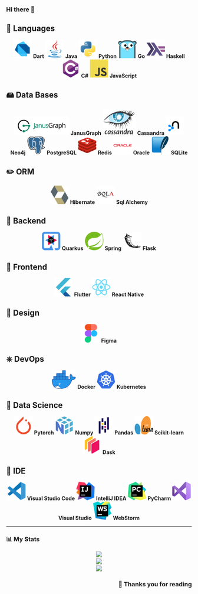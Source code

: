 ### Hi there 👋

## 👅 Languages

<div align="center">
    <img src='icons/language/dart.svg' width="50" height="50"/> 
    <b>Dart</b>
    <img src='icons/language/java.svg' width="50" height="50"/> 
    <b>Java</b>
    <img src='icons/language/python.svg' width="50" height="50"/> 
    <b>Python</b>
    <img src='icons/language/go.svg' width="50" height="50"/> 
    <b>Go</b>
    <img src='icons/language/haskell.svg' width="50" height="50"/> 
    <b>Haskell</b>
    <img src='icons/language/csharp.svg' width="50" height="50"/> 
    <b>C#</b>
    <img src='icons/language/javascript.svg' width="50" height="50"/>
    <b>JavaScript</b>
</div>

## 🖴 Data Bases

<div align="center">
    <img src='icons/database/janusgraph.png' width="150" height="50"/> 
    <b>JanusGraph</b>
    <img src='icons/database/cassandra.svg' width="90" height="70"/> 
    <b>Cassandra</b>
    <img src='icons/database/neo4j.svg' width="50" height="50"/> 
    <b>Neo4j</b>
    <img src='icons/database/postgresql.svg' width="50" height="50"/> 
    <b>PostgreSQL</b>
    <img src='icons/database/redis.svg' width="50" height="50"/> 
    <b>Redis</b>
    <img src='icons/database/oracle.svg' width="50" height="50"/> 
    <b>Oracle</b>
    <img src='icons/database/sqlite.svg' width="50" height="50"/> 
    <b>SQLite</b>
</div>

## ✏️ ORM

<div align="center">
    <img src='icons/orm/hibernate.svg' width="50" height="50"/> 
    <b>Hibernate</b>
    <img src='icons/orm/sqlalchemy.svg' width="50" height="50"/> 
    <b>Sql Alchemy</b>
</div>

## 📡 Backend

<div align="center">
    <img src='icons/backend/quarkus.svg' width="50" height="50"/> 
    <b>Quarkus</b>
    <img src='icons/backend/spring.svg' width="50" height="50"/> 
    <b>Spring</b>
    <img src='icons/backend/flask.svg' width="50" height="50"/> 
    <b>Flask</b>
</div>

## 👀 Frontend

<div align="center">
    <img src='icons/frontend/flutter.svg' width="50" height="50"/> 
    <b>Flutter</b>
    <img src='icons/frontend/react.svg' width="50" height="50"/> 
    <b>React Native</b>
</div>

## 🎨 Design

<div align="center">
    <img src='icons/design/figma.svg' width="50" height="50"/> 
    <b>Figma</b>
</div>

## ⎈ DevOps

<div align="center">
    <img src='icons/devops/docker.webp' width="65" height="50"/> 
    <b>Docker</b>
    <img src='icons/devops/kubernetes.svg' width="50" height="50"/> 
    <b>Kubernetes</b>
</div>

## 🧬 Data Science

<div align="center">
    <img src='icons/data science/pytorch.svg' width="50" height="50"/> 
    <b>Pytorch</b>
    <img src='icons/data science/numpy.svg' width="50" height="50"/> 
    <b>Numpy</b>
    <img src='icons/data science/pandas.svg' width="50" height="50"/> 
    <b>Pandas</b>
    <img src='icons/data science/sklearn.svg' width="50" height="50"/> 
    <b>Scikit-learn</b>
    <img src='icons/data science/dask.svg' width="50" height="50"/> 
    <b>Dask</b>
</div>

## 📝 IDE
<div align="center">
    <img src='icons/ide/vscode.svg' width="50" height="50"/> 
    <b>Visual Studio Code</b>
    <img src='icons/ide/IntelliJ_IDEA.svg' width="50" height="50"/> 
    <b>IntelliJ IDEA</b>
    <img src='icons/ide/PyCharm.svg' width="50" height="50"/> 
    <b>PyCharm</b>
    <img src='icons/ide/Visual_Studio.svg' width="50" height="50"/> 
    <b>Visual Studio</b>
    <img src='icons/ide/WebStorm.svg' width="50" height="50"/> 
    <b>WebStorm</b>
</div>

------------------------------------------------------------------------------

### 📊 My Stats

<div align="center">
    <img src="https://github-readme-streak-stats.herokuapp.com/?user=Uniserg&theme=material-palenight&hide_border=true"/>
</div>

<div align="center">
    <img src="https://github-readme-stats.vercel.app/api?username=Uniserg&show_icons=true&theme=material-palenight&hide=issues,contribs&include_all_commits=true&custom_title=GitHub%20Statistics&hide_border=true"/>
</div> 

<div align="center">
    <img src="https://github-readme-stats.vercel.app/api/top-langs/?username=Uniserg&exclude_repo=Player&theme=material-palenight&layout=compact&langs_count=4&custom_title=Favorite%20Languages&hide_border=true"/>
</div> 

<h3 align="right"> 💜 Thanks you for reading </h3>
<!--
**Uniserg/Uniserg** is a ✨ _special_ ✨ repository because its `README.md` (this file) appears on your GitHub profile.
Here are some ideas to get you started:
- 🔭 I’m currently working on ...
- 🌱 I’m currently learning ...
- 👯 I’m looking to collaborate on ...
- 🤔 I’m looking for help with ...
- 💬 Ask me about ...
- 📫 How to reach me: ...
- 😄 Pronouns: ...
- ⚡ Fun fact: ...
-->
